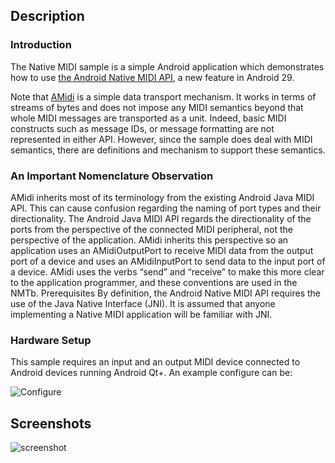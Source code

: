 ## Description

### Introduction

The Native MIDI sample is a simple Android application which demonstrates how to
use
[the Android Native MIDI API](http://developer.android.com/preview/features/midi),
a new feature in Android 29.

Note that [AMidi](http://developer.android.com/preview/features/midi) is a
simple data transport mechanism. It works in terms of streams of bytes and does
not impose any MIDI semantics beyond that whole MIDI messages are transported as
a unit. Indeed, basic MIDI constructs such as message IDs, or message formatting
are not represented in either API. However, since the sample does deal with MIDI
semantics, there are definitions and mechanism to support these semantics.

### An Important Nomenclature Observation

AMidi inherits most of its terminology from the existing Android Java MIDI API.
This can cause confusion regarding the naming of port types and their
directionality. The Android Java MIDI API regards the directionality of the
ports from the perspective of the connected MIDI peripheral, not the perspective
of the application. AMidi inherits this perspective so an application uses an
AMidiOutputPort to receive MIDI data from the output port of a device and uses
an AMidiInputPort to send data to the input port of a device. AMidi uses the
verbs “send” and “receive” to make this more clear to the application
programmer, and these conventions are used in the NMTb. Prerequisites By
definition, the Android Native MIDI API requires the use of the Java Native
Interface (JNI). It is assumed that anyone implementing a Native MIDI
application will be familiar with JNI.

### Hardware Setup

This sample requires an input and an output MIDI device connected to Android
devices running Android Qt+. An example configure can be:

![Configure](config.png)

## Screenshots

![screenshot](screenshot.png)
